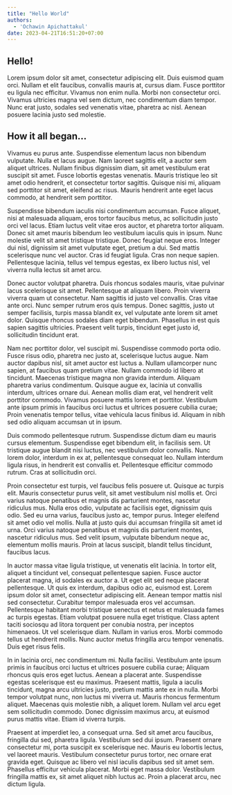 ```yaml
---
title: "Hello World"
authors:
  - 'Ochawin Apichattakul'
date: 2023-04-21T16:51:20+07:00
---
```


## Hello!
Lorem ipsum dolor sit amet, consectetur adipiscing elit. Duis euismod quam orci. Nullam et elit faucibus, convallis mauris at, cursus diam. Fusce porttitor eu ligula nec efficitur. Vivamus non enim nulla. Morbi non consectetur orci. Vivamus ultricies magna vel sem dictum, nec condimentum diam tempor. Nunc erat justo, sodales sed venenatis vitae, pharetra ac nisl. Aenean posuere lacinia justo sed molestie.

## How it all began...
Vivamus eu purus ante. Suspendisse elementum lacus non bibendum vulputate. Nulla et lacus augue. Nam laoreet sagittis elit, a auctor sem aliquet ultrices. Nullam finibus dignissim diam, sit amet vestibulum erat suscipit sit amet. Fusce lobortis egestas venenatis. Mauris tristique leo sit amet odio hendrerit, et consectetur tortor sagittis. Quisque nisi mi, aliquam sed porttitor sit amet, eleifend ac risus. Mauris hendrerit ante eget lacus commodo, at hendrerit sem porttitor.

Suspendisse bibendum iaculis nisi condimentum accumsan. Fusce aliquet, nisi at malesuada aliquam, eros tortor faucibus metus, ac sollicitudin justo orci vel lacus. Etiam luctus velit vitae eros auctor, et pharetra tortor aliquam. Donec sit amet mauris bibendum leo vestibulum iaculis quis in ipsum. Nunc molestie velit sit amet tristique tristique. Donec feugiat neque eros. Integer dui nisl, dignissim sit amet vulputate eget, pretium a dui. Sed mattis scelerisque nunc vel auctor. Cras id feugiat ligula. Cras non neque sapien. Pellentesque lacinia, tellus vel tempus egestas, ex libero luctus nisl, vel viverra nulla lectus sit amet arcu.

Donec auctor volutpat pharetra. Duis rhoncus sodales mauris, vitae pulvinar lacus scelerisque sit amet. Pellentesque at aliquam libero. Proin viverra viverra quam ut consectetur. Nam sagittis id justo vel convallis. Cras vitae ante orci. Nunc semper rutrum eros quis tempus. Donec sagittis, justo ut semper facilisis, turpis massa blandit ex, vel vulputate ante lorem sit amet dolor. Quisque rhoncus sodales diam eget bibendum. Phasellus in est quis sapien sagittis ultricies. Praesent velit turpis, tincidunt eget justo id, sollicitudin tincidunt erat.

Nam nec porttitor dolor, vel suscipit mi. Suspendisse commodo porta odio. Fusce risus odio, pharetra nec justo at, scelerisque luctus augue. Nam auctor dapibus nisl, sit amet auctor est luctus a. Nullam ullamcorper nunc sapien, at faucibus quam pretium vitae. Nullam commodo id libero at tincidunt. Maecenas tristique magna non gravida interdum. Aliquam pharetra varius condimentum. Quisque augue ex, lacinia ut convallis interdum, ultrices ornare dui. Aenean mollis diam erat, vel hendrerit velit porttitor commodo. Vivamus posuere mattis lorem et porttitor. Vestibulum ante ipsum primis in faucibus orci luctus et ultrices posuere cubilia curae; Proin venenatis tempor tellus, vitae vehicula lacus finibus id. Aliquam in nibh sed odio aliquam accumsan ut in ipsum.

Duis commodo pellentesque rutrum. Suspendisse dictum diam eu mauris cursus elementum. Suspendisse eget bibendum elit, in facilisis sem. Ut tristique augue blandit nisi luctus, nec vestibulum dolor convallis. Nunc lorem dolor, interdum in ex at, pellentesque consequat leo. Nullam interdum ligula risus, in hendrerit est convallis et. Pellentesque efficitur commodo rutrum. Cras at sollicitudin orci.

Proin consectetur est turpis, vel faucibus felis posuere ut. Quisque ac turpis elit. Mauris consectetur purus velit, sit amet vestibulum nisl mollis et. Orci varius natoque penatibus et magnis dis parturient montes, nascetur ridiculus mus. Nulla eros odio, vulputate ac facilisis eget, dignissim quis odio. Sed eu urna varius, faucibus justo ac, tempor purus. Integer eleifend sit amet odio vel mollis. Nulla at justo quis dui accumsan fringilla sit amet id urna. Orci varius natoque penatibus et magnis dis parturient montes, nascetur ridiculus mus. Sed velit ipsum, vulputate bibendum neque ac, elementum mollis mauris. Proin at lacus suscipit, blandit tellus tincidunt, faucibus lacus.

In auctor massa vitae ligula tristique, ut venenatis elit lacinia. In tortor elit, aliquet a tincidunt vel, consequat pellentesque sapien. Fusce auctor placerat magna, id sodales ex auctor a. Ut eget elit sed neque placerat pellentesque. Ut quis ex interdum, dapibus odio ac, euismod est. Lorem ipsum dolor sit amet, consectetur adipiscing elit. Aenean tempor mattis nisl sed consectetur. Curabitur tempor malesuada eros vel accumsan. Pellentesque habitant morbi tristique senectus et netus et malesuada fames ac turpis egestas. Etiam volutpat posuere nulla eget tristique. Class aptent taciti sociosqu ad litora torquent per conubia nostra, per inceptos himenaeos. Ut vel scelerisque diam. Nullam in varius eros. Morbi commodo tellus ut hendrerit mollis. Nunc auctor metus fringilla arcu tempor venenatis. Duis eget risus felis.

In in lacinia orci, nec condimentum mi. Nulla facilisi. Vestibulum ante ipsum primis in faucibus orci luctus et ultrices posuere cubilia curae; Aliquam rhoncus quis eros eget luctus. Aenean a placerat ante. Suspendisse egestas scelerisque est eu maximus. Praesent mattis, ligula a iaculis tincidunt, magna arcu ultricies justo, pretium mattis ante ex in nulla. Morbi tempor volutpat nunc, non luctus mi viverra ut. Mauris rhoncus fermentum aliquet. Maecenas quis molestie nibh, a aliquet lorem. Nullam vel arcu eget sem sollicitudin commodo. Donec dignissim maximus arcu, at euismod purus mattis vitae. Etiam id viverra turpis.

Praesent at imperdiet leo, a consequat urna. Sed sit amet arcu faucibus, fringilla dui sed, pharetra ligula. Vestibulum sed dui ipsum. Praesent ornare consectetur mi, porta suscipit ex scelerisque nec. Mauris eu lobortis lectus, vel laoreet mauris. Vestibulum consectetur purus tortor, nec ornare erat gravida eget. Quisque ac libero vel nisl iaculis dapibus sed sit amet sem. Phasellus efficitur vehicula placerat. Morbi eget massa dolor. Vestibulum fringilla mattis ex, sit amet aliquet nibh luctus ac. Proin a placerat arcu, nec dictum ligula.